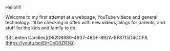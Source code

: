 Hello!!!!

Welcome to my first attempt at a webpage, YouTube videos and general technology. I'll be checking in often with new videos, blogs for parents, and stuff for the kids and family to do.

![3 Lenten Candles](D52DB980-4937-48DF-892A-BF8715D4CCF8. (https://youtu.be/EjHCxD0ZR3Q)
